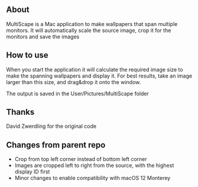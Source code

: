 ## About

MultiScape is a Mac application to make wallpapers that span multiple monitors. It will automatically scale the source image, crop it for the monitors and save the images

## How to use

When you start the application it will calculate the required image size to make the spanning wallpapers and display it. For best results, take an image larger than this size, and drag&drop it onto the window. 

The output is saved in the User/Pictures/MultiScape folder  

## Thanks

David Zwerdling for the original code


## Changes from parent repo

- Crop from top left corner instead of bottom left corner
- Images are cropped left to right from the source, with the highest display ID first
- Minor changes to enable compatibility with macOS 12 Monterey


